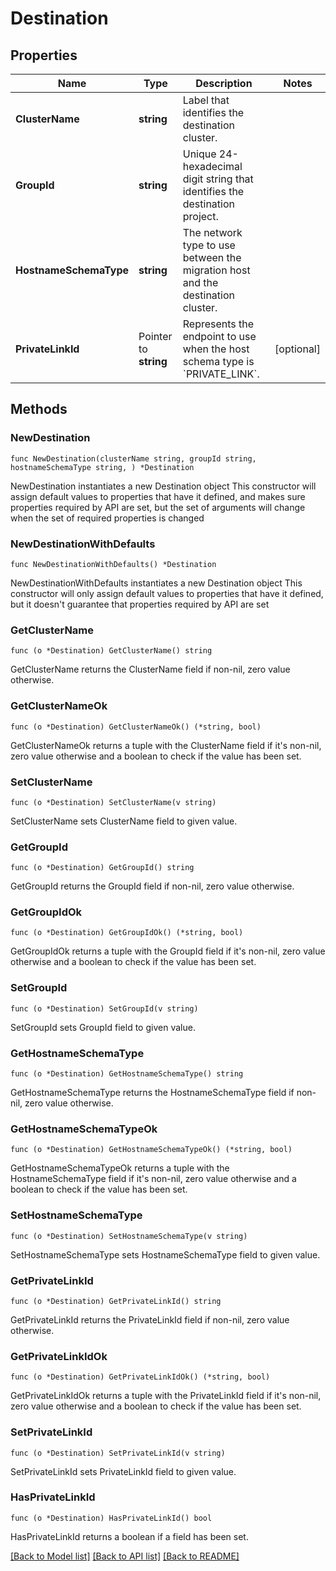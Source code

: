 # Destination

## Properties

Name | Type | Description | Notes
------------ | ------------- | ------------- | -------------
**ClusterName** | **string** | Label that identifies the destination cluster. | 
**GroupId** | **string** | Unique 24-hexadecimal digit string that identifies the destination project. | 
**HostnameSchemaType** | **string** | The network type to use between the migration host and the destination cluster. | 
**PrivateLinkId** | Pointer to **string** | Represents the endpoint to use when the host schema type is &#x60;PRIVATE_LINK&#x60;. | [optional] 

## Methods

### NewDestination

`func NewDestination(clusterName string, groupId string, hostnameSchemaType string, ) *Destination`

NewDestination instantiates a new Destination object
This constructor will assign default values to properties that have it defined,
and makes sure properties required by API are set, but the set of arguments
will change when the set of required properties is changed

### NewDestinationWithDefaults

`func NewDestinationWithDefaults() *Destination`

NewDestinationWithDefaults instantiates a new Destination object
This constructor will only assign default values to properties that have it defined,
but it doesn't guarantee that properties required by API are set

### GetClusterName

`func (o *Destination) GetClusterName() string`

GetClusterName returns the ClusterName field if non-nil, zero value otherwise.

### GetClusterNameOk

`func (o *Destination) GetClusterNameOk() (*string, bool)`

GetClusterNameOk returns a tuple with the ClusterName field if it's non-nil, zero value otherwise
and a boolean to check if the value has been set.

### SetClusterName

`func (o *Destination) SetClusterName(v string)`

SetClusterName sets ClusterName field to given value.

### GetGroupId

`func (o *Destination) GetGroupId() string`

GetGroupId returns the GroupId field if non-nil, zero value otherwise.

### GetGroupIdOk

`func (o *Destination) GetGroupIdOk() (*string, bool)`

GetGroupIdOk returns a tuple with the GroupId field if it's non-nil, zero value otherwise
and a boolean to check if the value has been set.

### SetGroupId

`func (o *Destination) SetGroupId(v string)`

SetGroupId sets GroupId field to given value.

### GetHostnameSchemaType

`func (o *Destination) GetHostnameSchemaType() string`

GetHostnameSchemaType returns the HostnameSchemaType field if non-nil, zero value otherwise.

### GetHostnameSchemaTypeOk

`func (o *Destination) GetHostnameSchemaTypeOk() (*string, bool)`

GetHostnameSchemaTypeOk returns a tuple with the HostnameSchemaType field if it's non-nil, zero value otherwise
and a boolean to check if the value has been set.

### SetHostnameSchemaType

`func (o *Destination) SetHostnameSchemaType(v string)`

SetHostnameSchemaType sets HostnameSchemaType field to given value.

### GetPrivateLinkId

`func (o *Destination) GetPrivateLinkId() string`

GetPrivateLinkId returns the PrivateLinkId field if non-nil, zero value otherwise.

### GetPrivateLinkIdOk

`func (o *Destination) GetPrivateLinkIdOk() (*string, bool)`

GetPrivateLinkIdOk returns a tuple with the PrivateLinkId field if it's non-nil, zero value otherwise
and a boolean to check if the value has been set.

### SetPrivateLinkId

`func (o *Destination) SetPrivateLinkId(v string)`

SetPrivateLinkId sets PrivateLinkId field to given value.

### HasPrivateLinkId

`func (o *Destination) HasPrivateLinkId() bool`

HasPrivateLinkId returns a boolean if a field has been set.

[[Back to Model list]](../README.md#documentation-for-models) [[Back to API list]](../README.md#documentation-for-api-endpoints) [[Back to README]](../README.md)


